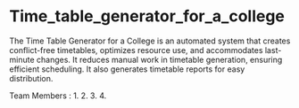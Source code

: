 # Time_table_generator_for_a_college
The Time Table Generator for a College is an automated system that creates conflict-free timetables, optimizes resource use, and accommodates last-minute changes. It reduces manual work in timetable generation, ensuring efficient scheduling. It also generates timetable reports for easy distribution.

Team Members :
1.
2.
3.
4.
